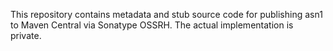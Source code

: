 This repository contains metadata and stub source code for publishing asn1 to Maven Central via Sonatype OSSRH. The actual implementation is private.
